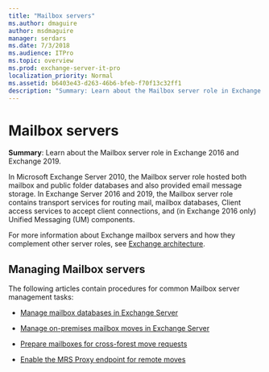 ```yaml
---
title: "Mailbox servers"
ms.author: dmaguire
author: msdmaguire
manager: serdars
ms.date: 7/3/2018
ms.audience: ITPro
ms.topic: overview
ms.prod: exchange-server-it-pro
localization_priority: Normal
ms.assetid: b6403e43-d263-46b6-bfeb-f70f13c32ff1
description: "Summary: Learn about the Mailbox server role in Exchange Server"
---
```


# Mailbox servers

 **Summary**: Learn about the Mailbox server role in Exchange 2016 and Exchange 2019.
  
In Microsoft Exchange Server 2010, the Mailbox server role hosted both mailbox and public folder databases and also provided email message storage. In Exchange Server 2016 and 2019, the Mailbox server role contains transport services for routing mail, mailbox databases, Client access services to accept client connections, and (in Exchange 2016 only) Unified Messaging (UM) components.
  
For more information about Exchange mailbox servers and how they complement other server roles, see [Exchange architecture](../../architecture/architecture.md).
  
## Managing Mailbox servers

The following articles contain procedures for common Mailbox server management tasks:
  
- [Manage mailbox databases in Exchange Server](manage-databases.md)
    
- [Manage on-premises mailbox moves in Exchange Server](manage-mailbox-moves.md)
    
- [Prepare mailboxes for cross-forest move requests](prep-mailboxes-for-cross-forest-moves.md)
    
- [Enable the MRS Proxy endpoint for remote moves](mrs-proxy-endpoint.md)
    

